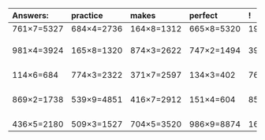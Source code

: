 | Answers: | practice | makes | perfect | ! |
| :--- | :--- | :--- | :--- | :--- |
| 761×7=5327 | 684×4=2736 | 164×8=1312 | 665×8=5320 | 197×9=1773 | 
|   |   |   |   |   | 
|   |   |   |   |   | 
|   |   |   |   |   | 
| 981×4=3924 | 165×8=1320 | 874×3=2622 | 747×2=1494 | 391×9=3519 | 
|   |   |   |   |   | 
|   |   |   |   |   | 
|   |   |   |   |   | 
|   |   |   |   |   | 
| 114×6=684 | 774×3=2322 | 371×7=2597 | 134×3=402 | 761×7=5327 | 
|   |   |   |   |   | 
|   |   |   |   |   | 
|   |   |   |   |   | 
|   |   |   |   |   | 
| 869×2=1738 | 539×9=4851 | 416×7=2912 | 151×4=604 | 856×6=5136 | 
|   |   |   |   |   | 
|   |   |   |   |   | 
|   |   |   |   |   | 
|   |   |   |   |   | 
| 436×5=2180 | 509×3=1527 | 704×5=3520 | 986×9=8874 | 164×5=820 | 
